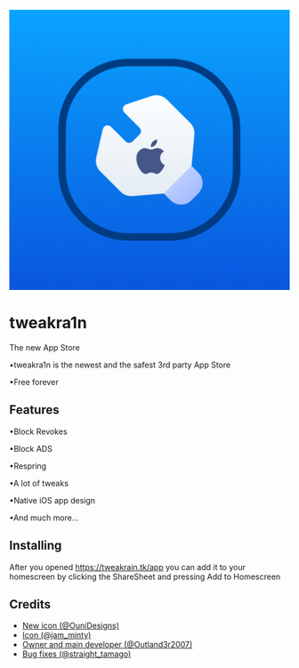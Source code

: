 ![Artboard](assets/favicon.ico)
# tweakra1n
The new App Store

•tweakra1n is the newest and the safest 3rd party App Store

•Free forever

## Features
•Block Revokes

•Block ADS

•Respring

•A lot of tweaks

•Native iOS app design

•And much more...

## Installing
After you opened https://tweakrain.tk/app you can add it to your homescreen by clicking the ShareSheet and pressing Add to Homescreen


## Credits
- [New icon (@OuniDesigns)](https://twitter.com/OuniDesigns/)
- [Icon (@jam_minty)](https://twitter.com/jam_minty/)
- [Owner and main developer (@Outland3r2007)](https://twitter.com/Outland3r2007/) 
- [Bug fixes (@straight_tamago)](https://twitter.com/straight_tamago/) 
